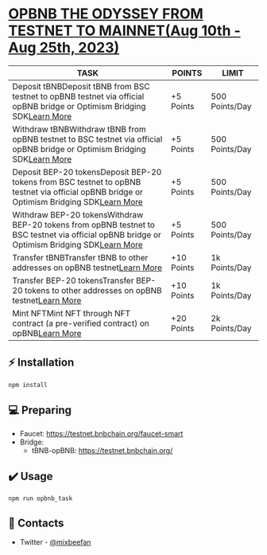 # [OPBNB THE ODYSSEY FROM TESTNET TO MAINNET(Aug 10th - Aug 25th, 2023)](https://opbnb.bnbchain.org/en/campaigns/the-odyssey-from-testnet-to-mainnet)

| TASK                                                         | POINTS     | LIMIT          |
| ------------------------------------------------------------ | ---------- | -------------- |
| Deposit tBNBDeposit tBNB from BSC testnet to opBNB testnet via official opBNB bridge or Optimism Bridging SDK[Learn More](https://www.bnbchain.org/en/blog/guide-to-completing-additional-tasks-for-the-opbnb-odyssey-from-testnet-to-mainnet-campaign) | +5 Points  | 500 Points/Day |
| Withdraw tBNBWithdraw tBNB from opBNB testnet to BSC testnet via official opBNB bridge or Optimism Bridging SDK[Learn More](https://www.bnbchain.org/en/blog/guide-to-completing-additional-tasks-for-the-opbnb-odyssey-from-testnet-to-mainnet-campaign) | +5 Points  | 500 Points/Day |
| Deposit BEP-20 tokensDeposit BEP-20 tokens from BSC testnet to opBNB testnet via official opBNB bridge or Optimism Bridging SDK[Learn More](https://www.bnbchain.org/en/blog/guide-to-completing-additional-tasks-for-the-opbnb-odyssey-from-testnet-to-mainnet-campaign) | +5 Points  | 500 Points/Day |
| Withdraw BEP-20 tokensWithdraw BEP-20 tokens from opBNB testnet to BSC testnet via official opBNB bridge or Optimism Bridging SDK[Learn More](https://www.bnbchain.org/en/blog/guide-to-completing-additional-tasks-for-the-opbnb-odyssey-from-testnet-to-mainnet-campaign) | +5 Points  | 500 Points/Day |
| Transfer tBNBTransfer tBNB to other addresses on opBNB testnet[Learn More](https://www.bnbchain.org/en/blog/guide-to-completing-additional-tasks-for-the-opbnb-odyssey-from-testnet-to-mainnet-campaign) | +10 Points | 1k Points/Day  |
| Transfer BEP-20 tokensTransfer BEP-20 tokens to other addresses on opBNB testnet[Learn More](https://www.bnbchain.org/en/blog/guide-to-completing-additional-tasks-for-the-opbnb-odyssey-from-testnet-to-mainnet-campaign) | +10 Points | 1k Points/Day  |
| Mint NFTMint NFT through NFT contract (a pre-verified contract) on opBNB[Learn More](https://www.bnbchain.org/en/blog/guide-to-completing-additional-tasks-for-the-opbnb-odyssey-from-testnet-to-mainnet-campaign) | +20 Points | 2k Points/Day  |


## ⚡ Installation

```
npm install
```

## 💻 Preparing

* Faucet:   https://testnet.bnbchain.org/faucet-smart
* Bridge:
  * tBNB-opBNB: https://testnet.bnbchain.org/


## ✔️ Usage
``
npm run opbnb_task
``


## 📧 Contacts
+ Twitter - [@mixbeefan](https://t.me/flamingoat)